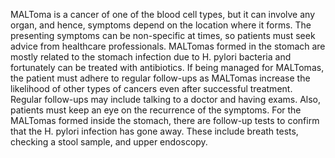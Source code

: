 MALToma is a cancer of one of the blood cell types, but it can involve any organ, and hence, symptoms depend on the location where it forms. The presenting symptoms can be non-specific at times, so patients must seek advice from healthcare professionals. MALTomas formed in the stomach are mostly related to the stomach infection due to H. pylori bacteria and fortunately can be treated with antibiotics. If being managed for MALTomas, the patient must adhere to regular follow-ups as MALTomas increase the likelihood of other types of cancers even after successful treatment. Regular follow-ups may include talking to a doctor and having exams. Also, patients must keep an eye on the recurrence of the symptoms. For the MALTomas formed inside the stomach, there are follow-up tests to confirm that the H. pylori infection has gone away. These include breath tests, checking a stool sample, and upper endoscopy.